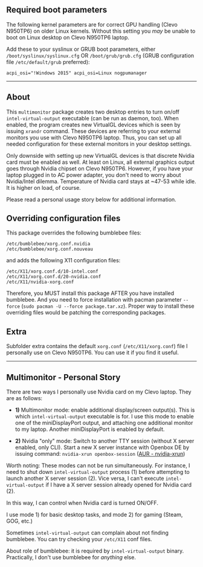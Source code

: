 ## Required boot parameters

The following kernel parameters are for correct GPU handling (Clevo N950TP6) on older Linux kernels. Without this setting you _may_ be unable to boot on Linux desktop on Clevo N950TP6 laptop.

Add these to your syslinux or GRUB boot parameters, either `/boot/syslinux/syslinux.cfg` OR `/boot/grub/grub.cfg` (GRUB configuration file `/etc/default/grub` preferred):

```
acpi_osi="!Windows 2015" acpi_osi=Linux nogpumanager
```

-------------------------

## About

This `multimonitor` package creates two desktop entries to turn on/off `intel-virtual-output` executable (can be run as daemon, too). When enabled, the program creates new VirtualGL devices which is seen by issuing `xrandr` command. These devices are referring to your external monitors you use with Clevo N950TP6 laptop. Thus, you can set up all needed configuration for these external monitors in your desktop settings.

Only downside with setting up new VirtualGL devices is that discrete Nvidia card must be enabled as well. At least on Linux, all external graphics output goes through Nvidia chipset on Clevo N950TP6. However, if you have your laptop plugged in to AC power adapter, you don't need to worry about Nvidia/Intel dilemma. Temperature of Nvidia card stays at ~47-53 while idle. It is higher on load, of course.

Please read a personal usage story below for additional information.

## Overriding configuration files

This package overrides the following bumblebee files:

```
/etc/bumblebee/xorg.conf.nvidia
/etc/bumblebee/xorg.conf.nouveau
```

and adds the following X11 configuration files:

```
/etc/X11/xorg.conf.d/10-intel.conf
/etc/X11/xorg.conf.d/20-nvidia.conf
/etc/X11/nvidia-xorg.conf
```

Therefore, you MUST install this package AFTER you have installed bumblebee. And you need to force installation with pacman parameter `--force` (`sudo pacman -U --force package.tar.xz`). Proper way to install these overriding files would be patching the corresponding packages. 

## Extra

Subfolder extra contains the default `xorg.conf` (`/etc/X11/xorg.conf`) file I personally use on Clevo N950TP6. You can use it if you find it useful.

-------------------------

## Multimonitor - Personal Story

There are two ways I personally use Nvidia card on my Clevo laptop. They are as follows:

- **1)** Multimonitor mode: enable additional display/screen output(s). This is which `intel-virtual-output` executable is for. I use this mode to enable one of the miniDisplayPort output, and attaching one additional monitor to my laptop. Another miniDisplayPort is enabled by default.

- **2)** Nvidia "only" mode: Switch to another TTY session (without X server enabled, only CLI). Start a new X server instance with Openbox DE by issuing command: `nvidia-xrun openbox-session` ([AUR - nvidia-xrun](https://aur.archlinux.org/packages/?O=0&SeB=nd&K=nvidia-xrun&outdated=&SB=n&SO=a&PP=50&do_Search=Go))

Worth noting: These modes can not be run simultaneously. For instance, I need to shut down `intel-virtual-output` process (1) before attempting to launch another X server session (2). Vice versa, I can't execute `intel-virtual-output` if I have a X server session already opened for Nvidia card (2).

In this way, I can control when Nvidia card is turned ON/OFF.

I use mode 1) for basic desktop tasks, and mode 2) for gaming (Steam, GOG, etc.)

Sometimes `intel-virtual-output` can complain about not finding bumblebee. You can try checking your `/etc/X11` conf files.

About role of bumblebee: it is required by `intel-virtual-output` binary. Practically, I don't use bumblebee for *anything* else.
